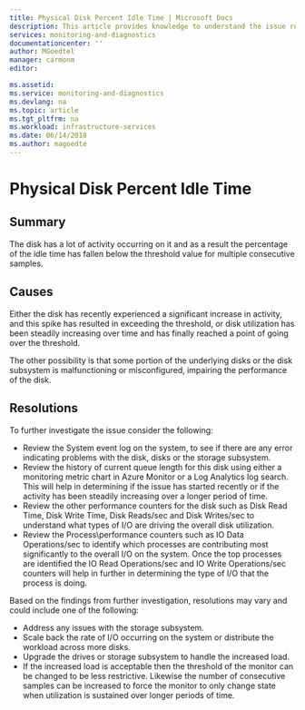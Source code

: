 ```yaml
---
title: Physical Disk Percent Idle Time | Microsoft Docs
description: This article provides knowledge to understand the issue reported, what are the possible causes, and how to resolve the health issue identified by Azure Monitor VM Health.
services: monitoring-and-diagnostics
documentationcenter: ''
author: MGoedtel
manager: carmonm
editor: 

ms.assetid: 
ms.service: monitoring-and-diagnostics
ms.devlang: na
ms.topic: article
ms.tgt_pltfrm: na
ms.workload: infrastructure-services
ms.date: 06/14/2018
ms.author: magoedte
---
```


# Physical Disk Percent Idle Time

## Summary
The disk has a lot of activity occurring on it and as a result the percentage of the idle time has fallen below the threshold value for multiple consecutive samples.

## Causes

Either the disk has recently experienced a significant increase in activity, and this spike has resulted in exceeding the threshold, or disk utilization has been steadily increasing over time and has finally reached a point of going over the threshold.

The other possibility is that some portion of the underlying disks or the disk subsystem is malfunctioning or misconfigured, impairing the performance of the disk.

## Resolutions

To further investigate the issue consider the following:

- Review the System event log on the system, to see if there are any error indicating problems with the disk, disks or the storage subsystem. 
- Review the history of current queue length for this disk using either a monitoring metric chart in Azure Monitor or a Log Analytics log search. This will help in determining if the issue has started recently or if the activity has been steadily increasing over a longer period of time. 
- Review the other performance counters for the disk such as Disk Read Time, Disk Write Time, Disk Reads/sec and Disk Writes/sec to understand what types of I/O are driving the overall disk utilization. 
- Review the Process\performance counters such as IO Data Operations/sec to identify which processes are contributing most significantly to the overall I/O on the system.  Once the top processes are identified the IO Read Operations/sec and IO Write Operations/sec counters will help in further in determining the type of I/O that the process is doing. 

Based on the findings from further investigation, resolutions may vary and could include one of the following:

- Address any issues with the storage subsystem. 
- Scale back the rate of I/O occurring on the system or distribute the workload across more disks. 
- Upgrade the drives or storage subsystem to handle the increased load.
- If the increased load is acceptable then the threshold of the monitor can be changed to be less restrictive.  Likewise the number of consecutive samples can be increased to force the monitor to only change state when utilization is sustained over longer periods of time.
